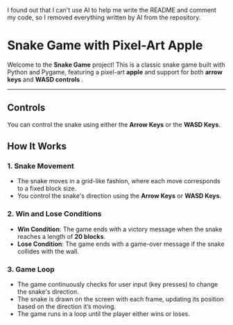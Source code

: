 I found out that I can't use AI to help me write the README and comment my code, so I removed everything written by AI from the repository.  


# Snake Game with Pixel-Art Apple

Welcome to the **Snake Game** project! This is a classic snake game built with Python and Pygame, featuring a pixel-art **apple** and support for both **arrow keys** and **WASD controls** . 


---
## Controls

You can control the snake using either the **Arrow Keys** or the **WASD Keys**.

## How It Works

### 1. **Snake Movement** 
- The snake moves in a grid-like fashion, where each move corresponds to a fixed block size.
- You control the snake's direction using the **Arrow Keys** or **WASD Keys**. 

### 2. **Win and Lose Conditions** 
- **Win Condition**: The game ends with a victory message when the snake reaches a length of **20 blocks**.
- **Lose Condition**: The game ends with a game-over message if the snake collides with the wall. 

### 3. **Game Loop** 
- The game continuously checks for user input (key presses) to change the snake's direction.
- The snake is drawn on the screen with each frame, updating its position based on the direction it’s moving.
- The game runs in a loop until the player either wins or loses.



